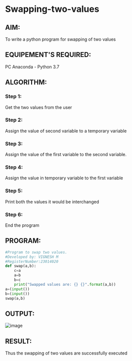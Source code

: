 # Swapping-two-values
## AIM:
To write a python program for swapping of two values
## EQUIPEMENT'S REQUIRED: 
PC
Anaconda - Python 3.7
## ALGORITHM: 
### Step 1:
Get the two values from the user
### Step 2: 
Assign the value of second variable to a temporary variable 
### Step 3: 
Assign the value of the first variable to the second variable.
### Step 4:  
Assign the value in temporary variable to the first variable
### Step 5: 
Print both the values it would be interchanged
### Step 6: 
End the program
## PROGRAM:
```python
#Program to swap two values.
#Developed by: VIGNESH M
#RegisterNumber:23014020
def swap(a,b):
    c=a
    a=b
    b=c
    print("Swapped values are: {} {}".format(a,b))
a=(input())
b=(input())
swap(a,b)
```
## OUTPUT:
![image](https://github.com/vigneshvickyu/Swapping-two-values/assets/151948835/797958df-41c2-45a8-8f25-cccab651627f)


## RESULT:
Thus the swapping of two values are successfully executed



